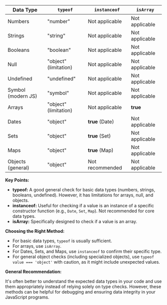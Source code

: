 | Data Type          | `typeof`              | `instanceof`    | `isArray`      |
| ------------------ | --------------------- | --------------- | -------------- |
| Numbers            | "number"              | Not applicable  | Not applicable |
| Strings            | "string"              | Not applicable  | Not applicable |
| Booleans           | "boolean"             | Not applicable  | Not applicable |
| Null               | "object" (limitation) | Not applicable  | Not applicable |
| Undefined          | "undefined"           | Not applicable  | Not applicable |
| Symbol (modern JS) | "symbol"              | Not applicable  | Not applicable |
| Arrays             | "object" (limitation) | Not applicable  | **true**       |
| Dates              | "object"              | **true** (Date) | Not applicable |
| Sets               | "object"              | **true** (Set)  | Not applicable |
| Maps               | "object"              | **true** (Map)  | Not applicable |
| Objects (general)  | "object"              | Not recommended | Not applicable |

**Key Points:**

- **typeof:** A good general check for basic data types (numbers, strings, booleans, undefined). However, it has limitations for arrays, null, and objects.
- **instanceof:** Useful for checking if a value is an instance of a specific constructor function (e.g., `Date`, `Set`, `Map`). Not recommended for core data types.
- **isArray:** Specifically designed to check if a value is an array.

**Choosing the Right Method:**

- For basic data types, `typeof` is usually sufficient.
- For arrays, use `isArray`.
- For Dates, Sets, and Maps, use `instanceof` to confirm their specific type.
- For general object checks (including specialized objects), use `typeof value === 'object'` with caution, as it might include unexpected values.

**General Recommendation:**

It's often better to understand the expected data types in your code and use them appropriately instead of relying solely on type checks. However, these methods can be helpful for debugging and ensuring data integrity in your JavaScript programs.
